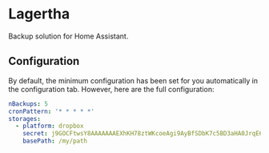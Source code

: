 # Lagertha

Backup solution for Home Assistant.

## Configuration

By default, the minimum configuration has been set for you automatically in the configuration tab. However, here are the full configuration:

```yaml
nBackups: 5
cronPattern: '* * * * *'
storages:
  - platform: dropbox
    secret: j9GOCFtwsY8AAAAAAAEXhKH78ztWKcoeAgi9AyBfSDbK7c5BD3aHA0JrqE6RtAJe
    basePath: /my/path
```
